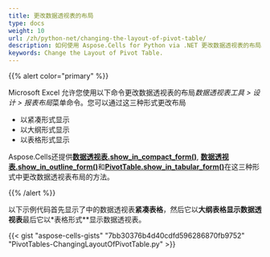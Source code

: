 ```yaml
---
title: 更改数据透视表的布局
type: docs
weight: 10
url: /zh/python-net/changing-the-layout-of-pivot-table/
description: 如何使用 Aspose.Cells for Python via .NET 更改数据透视表的布局。
keywords: Change the Layout of Pivot Table.
---
```

{{% alert color="primary" %}}

 Microsoft Excel 允许您使用以下命令更改数据透视表的布局*数据透视表工具 > 设计 > 报表布局*菜单命令。您可以通过这三种形式更改布局

- 以紧凑形式显示
- 以大纲形式显示
- 以表格形式显示

Aspose.Cells还提供[**数据透视表.show_in_compact_form()**](https://reference.aspose.com/cells/python-net/aspose.cells.pivot/pivottable/show_in_compact_form/#), [**数据透视表.show_in_outline_form()**](https://reference.aspose.com/cells/python-net/aspose.cells.pivot/pivottable/show_in_outline_form/#)和[**PivotTable.show_in_tabular_form()**](https://reference.aspose.com/cells/python-net/aspose.cells.pivot/pivottable/show_in_tabular_form/#)在这三种形式中更改数据透视表布局的方法。

{{% /alert %}}

以下示例代码首先显示了中的数据透视表**紧凑表格**，然后它以**大纲表格显示数据透视表**最后它以*表格形式**显示数据透视表。

{{< gist "aspose-cells-gists" "7bb30376b4d40cdfd596286870fb9752" "PivotTables-ChangingLayoutOfPivotTable.py" >}}
